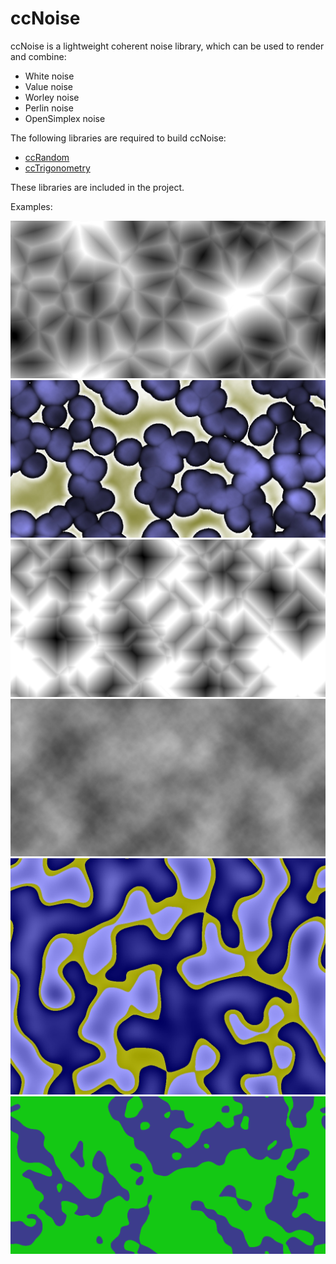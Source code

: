 ccNoise
=======

ccNoise is a lightweight coherent noise library, which can be used to render and combine:
- White noise
- Value noise
- Worley noise
- Perlin noise
- OpenSimplex noise

The following libraries are required to build ccNoise:
- [ccRandom](https://github.com/jobtalle/ccRandom)
- [ccTrigonometry](https://github.com/jobtalle/ccTrigonometry)

These libraries are included in the project.

Examples:

![Worley noise with n=1](examples/worley1.jpg)
![Perlin, value and worley noise combined](examples/composite1.jpg)
![Worley noise with n=1 and manhattan distance](examples/worley2.png)
![Fractal perlin noise](examples/perlin1.jpg)
![Value noise subtracted by perlin noise](examples/value1.jpg)
![Value noise with cubic interpolation](examples/value2.png)
